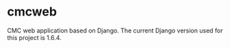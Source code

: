 cmcweb
======

CMC web application based on Django.
The current Django version used for this project is 1.6.4.
